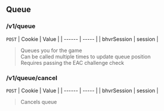 ## Queue

### /v1/queue
`POST`
| Cookie | Value |
| ------ | ----- |
| bhvrSession | session |

> Queues you for the game  
> Can be called multiple times to update queue position  
> Requires passing the EAC challenge check

### /v1/queue/cancel
`POST`
| Cookie | Value |
| ------ | ----- |
| bhvrSession | session |

> Cancels queue